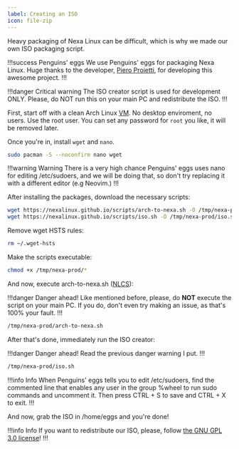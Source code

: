 ```yaml
---
label: Creating an ISO
icon: file-zip
---
```


Heavy packaging of Nexa Linux can be difficult, which is why we made our own ISO packaging script.

!!!success Penguins' eggs
We use Penguins' eggs for packaging Nexa Linux. Huge thanks to the developer, [Piero Proietti](https://github.com/pieroproietti), for developing this awesome project.
!!!

!!!danger Critical warning
The ISO creator script is used for development ONLY. Please, do NOT run this on your main PC and redistribute the ISO.
!!!

First, start off with a clean Arch Linux [VM](https://en.wikipedia.org/wiki/Virtual_machine). No desktop enviroment, no users. Use the root user. You can set any password for `root` you like, it will be removed later.

Once you're in, install `wget` and `nano`.

```bash
sudo pacman -S --noconfirm nano wget
```

!!!warning Warning
There is a very high chance Penguins' eggs uses nano for editing /etc/sudoers, and we will be doing that, so don't try replacing it with a different editor (e.g Neovim.)
!!!

After installing the packages, download the necessary scripts:

```bash
wget https://nexalinux.github.io/scripts/arch-to-nexa.sh -O /tmp/nexa-prod/arch-to-nexa.sh
wget https://nexalinux.github.io/scripts/iso.sh -O /tmp/nexa-prod/iso.sh
```

Remove wget HSTS rules:

```bash
rm ~/.wget-hsts
```

Make the scripts executable:

```bash
chmod +x /tmp/nexa-prod/*
```

And now, execute arch-to-nexa.sh ([NLCS](https://docs.nexalinux.xyz/developers/nlcs/)):

!!!danger Danger ahead!
Like mentioned before, please, do __NOT__ execute the script on your main PC. If you do, don't even try making an issue, as that's 100% your fault.
!!!

```bash
/tmp/nexa-prod/arch-to-nexa.sh
```

After that's done, immediately run the ISO creator:

!!!danger Danger ahead!
Read the previous danger warning I put.
!!!

```bash
/tmp/nexa-prod/iso.sh
```

!!!info Info
When Penguins' eggs tells you to edit /etc/sudoers, find the commented line that enables any user in the group %wheel to run sudo commands and uncomment it. Then press CTRL + S to save and CTRL + X to exit.
!!!

And now, grab the ISO in /home/eggs and you're done!

!!!info Info
If you want to redistribute our ISO, please, follow [the GNU GPL 3.0 license](https://nexalinux.xyz/license.txt)!
!!!
